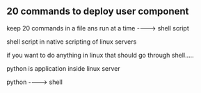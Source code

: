 20 commands to deploy user component 
---------------------------------------------

keep 20 commands in a file ans run at a time ----> shell script 

shell script in native scripting of linux servers 

if you want to do anything in linux that should go through shell.....

python is application inside linux server 

python ----> shell